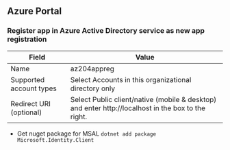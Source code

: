 ## Azure Portal
### Register app in Azure Active Directory service as new app registration
| Field   | Value  |
|---|---|
|Name | az204appreg|
|Supported account types | Select Accounts in this organizational directory only|
|Redirect URI (optional) | Select Public client/native (mobile & desktop) and enter http://localhost in the box to the right.|


- Get nuget package for MSAL
`dotnet add package Microsoft.Identity.Client`
